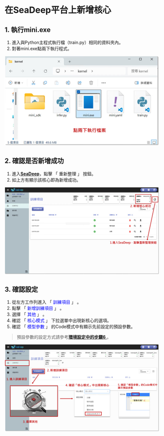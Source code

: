 # 在SeaDeep平台上新增核心

## 1. 執行mini.exe

1. 進入與Python主程式執行檔（train.py）相同的資料夾內。
2. 對著mini.exe點兩下執行程式。

![alt text](image-13.png)

## 2. 確認是否新增成功

1. 進入[**SeaDeep**](https://www.seadeep.ai/login)，點擊 「 重新整理 」 按鈕。
2. 如上方有顯示該核心即為新增成功。

![alt text](image-14.png)

## 3. 確認設定

1. 從左方工作列進入 「 <font color="blue">訓練項目</font> 」 。
2. 點擊 「 <font color="blue">新增訓練項目</font> 」 。
3. 選擇  「 <font color="blue">其他</font> 」 。
4. 確認  「 <font color="blue">核心模式</font> 」 下拉選單中出現新核心的選項。
5. 確認  「 <font color="blue">模型參數</font> 」 的Code模式中有顯示先前設定的預設參數。

> 預設參數的設定方式請參考[**環境設定中的步驟6** ](huan-jing-she-ding.md)。

![alt text](image-15.png)
